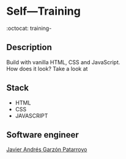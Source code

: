 # Self―Training
:octocat: training-

## Description
Build with vanilla HTML, CSS and JavaScript.  
How does it look? Take a look at []()

## Stack
* HTML
* CSS
* JAVASCRIPT

## Software engineer
[Javier Andrés Garzón Patarroyo](https://www.javierandresgp.com)
